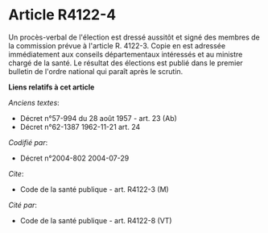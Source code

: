 # Article R4122-4

Un procès-verbal de l'élection est dressé aussitôt et signé des membres de la commission prévue à l'article R. 4122-3. Copie
en est adressée immédiatement aux conseils départementaux intéressés et au ministre chargé de la santé. Le résultat des
élections est publié dans le premier bulletin de l'ordre national qui paraît après le scrutin.

**Liens relatifs à cet article**

_Anciens textes_:

  - Décret n°57-994 du 28 août 1957 - art. 23 (Ab)
  - Décret n°62-1387 1962-11-21 art. 24

_Codifié par_:

  - Décret n°2004-802 2004-07-29

_Cite_:

  - Code de la santé publique - art. R4122-3 (M)

_Cité par_:

  - Code de la santé publique - art. R4122-8 (VT)
